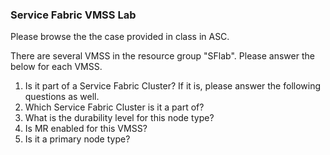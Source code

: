 ### Service Fabric VMSS Lab
Please browse the the case provided in class in ASC.

There are several VMSS in the resource group "SFlab". 
Please answer the below for each VMSS. 

1. Is it part of a Service Fabric Cluster? If it is, please answer the following questions as well. 
2. Which Service Fabric Cluster is it a part of?
3. What is the durability level for this node type?
4. Is MR enabled for this VMSS?
5. Is it a primary node type?
